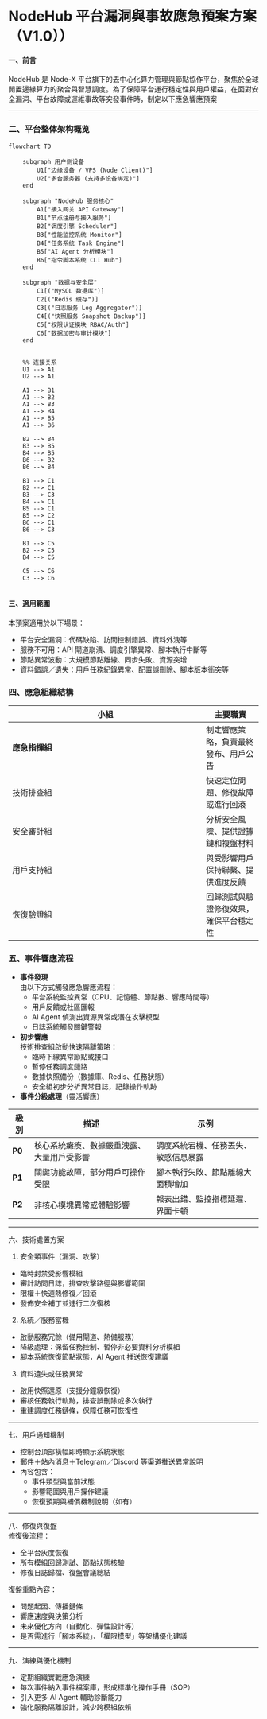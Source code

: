 # NodeHub 平台漏洞與事故應急預案方案（V1.0））

#### 一、前言

NodeHub 是 Node-X 平台旗下的去中心化算力管理與節點協作平台，聚焦於全球閒置邊緣算力的聚合與智慧調度。為了保障平台運行穩定性與用戶權益，在面對安全漏洞、平台故障或運維事故等突發事件時，制定以下應急響應預案

***

### 二、平台整体架构概览

```mermaid
flowchart TD

    subgraph 用户侧设备
        U1["边缘设备 / VPS (Node Client)"]
        U2["多台服务器 (支持多设备绑定)"]
    end

    subgraph "NodeHub 服务核心"
        A1["接入网关 API Gateway"]
        B1["节点注册与接入服务"]
        B2["调度引擎 Scheduler"]
        B3["性能监控系统 Monitor"] 
        B4["任务系统 Task Engine"]
        B5["AI Agent 分析模块"]
        B6["指令脚本系统 CLI Hub"]
    end

    subgraph "数据与安全层"
        C1[("MySQL 数据库")]
        C2[("Redis 缓存")] 
        C3[("日志服务 Log Aggregator")]
        C4[("快照服务 Snapshot Backup")]
        C5["权限认证模块 RBAC/Auth"]
        C6["数据加密与审计模块"]
    end


    %% 连接关系
    U1 --> A1
    U2 --> A1
    
    A1 --> B1
    A1 --> B2
    A1 --> B3
    A1 --> B4 
    A1 --> B5
    A1 --> B6

    B2 --> B4
    B3 --> B5
    B4 --> B5
    B6 --> B2
    B6 --> B4

    B1 --> C1
    B2 --> C1
    B3 --> C3
    B4 --> C1
    B5 --> C1
    B5 --> C2
    B6 --> C1
    B6 --> C3

    B1 --> C5
    B2 --> C5
    B4 --> C5

    C5 --> C6
    C3 --> C6


```

#### 三、適用範圍

本預案適用於以下場景：

* 平台安全漏洞：代碼缺陷、訪問控制錯誤、資料外洩等
* 服務不可用：API 閘道崩潰、調度引擎異常、腳本執行中斷等
* 節點異常波動：大規模節點離線、同步失敗、資源突增
* 資料錯誤／遺失：用戶任務紀錄異常、配置誤刪除、腳本版本衝突等

### 四、應急組織結構

<table><thead><tr><th width="374">小組</th><th>主要職責</th></tr></thead><tbody><tr><td><strong>應急指揮組</strong></td><td>制定響應策略，負責最終發布、用戶公告</td></tr><tr><td>技術排查組</td><td>快速定位問題、修復故障或進行回滾</td></tr><tr><td>安全審計組</td><td>分析安全風險、提供證據鏈和複盤材料</td></tr><tr><td>用戶支持組</td><td>與受影響用戶保持聯繫、提供進度反饋</td></tr><tr><td>恢復驗證組</td><td>回歸測試與驗證修復效果，確保平台穩定性</td></tr></tbody></table>

### 五、事件響應流程

* **事件發現**\
  由以下方式觸發應急響應流程：
  * 平台系統監控異常（CPU、記憶體、節點數、響應時間等）
  * 用戶反饋或社區匯報
  * AI Agent 偵測出資源異常或潛在攻擊模型
  * 日誌系統觸發關鍵警報
* **初步響應**\
  技術排查組啟動快速隔離策略：
  * 臨時下線異常節點或接口
  * 暫停任務調度鏈路
  * 數據快照備份（數據庫、Redis、任務狀態）
  * 安全組初步分析異常日誌，記錄操作軌跡
* **事件分級處理**（靈活響應）

| 級別     | 描述                    | 示例                 |
| ------ | --------------------- | ------------------ |
| **P0** | 核心系統癱瘓、數據嚴重洩露、大量用戶受影響 | 調度系統宕機、任務丟失、敏感信息暴露 |
| **P1** | 關鍵功能故障，部分用戶可操作受限      | 腳本執行失敗、節點離線大面積增加   |
| **P2** | 非核心模塊異常或體驗影響          | 報表出錯、監控指標延遲、界面卡頓   |

***

六、技術處置方案

1. 安全類事件（漏洞、攻擊）

* 臨時封禁受影響模組
* 審計訪問日誌，排查攻擊路徑與影響範圍
* 限權＋快速熱修復／回滾
* 發佈安全補丁並進行二次復核

2. 系統／服務當機

* 啟動服務冗餘（備用閘道、熱備服務）
* 降級處理：保留任務控制、暫停非必要資料分析模組
* 腳本系統恢復節點狀態，AI Agent 推送恢復建議

3. 資料遺失或任務異常

* 啟用快照還原（支援分鐘級恢復）
* 審核任務執行軌跡，排查誤刪除或多次執行
* 重建調度任務鏈條，保障任務可恢復性

***

七、用戶通知機制

* 控制台頂部橫幅即時顯示系統狀態
* 郵件＋站內消息＋Telegram／Discord 等渠道推送異常說明
* 內容包含：
  * 事件類型與當前狀態
  * 影響範圍與用戶操作建議
  * 恢復預期與補償機制說明（如有）

***

八、修復與復盤\
修復後流程：

* 全平台灰度恢復
* 所有模組回歸測試、節點狀態核驗
* 修復日誌歸檔、復盤會議總結

復盤重點內容：

* 問題起因、傳播鏈條
* 響應速度與決策分析
* 未來優化方向（自動化、彈性設計等）
* 是否需進行「腳本系統」、「權限模型」等架構優化建議

***

九、演練與優化機制

* 定期組織實戰應急演練
* 每次事件納入事件檔案庫，形成標準化操作手冊（SOP）
* 引入更多 AI Agent 輔助診斷能力
* 強化服務隔離設計，減少跨模組依賴
